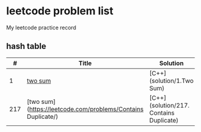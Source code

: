 # leetcode problem list
My leetcode practice record 
## hash table
| # | Title | Solution | Difficulty |
|---| ----- | -------- | ---------- |
|1|[two sum](https://leetcode.com/problems/two-sum/) | [C++](solution/1.Two Sum)| [easy]
|217|[two sum](https://leetcode.com/problems/Contains Duplicate/) | [C++](solution/217. Contains Duplicate)| [easy]

